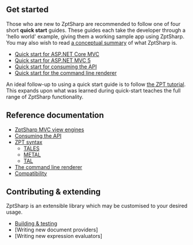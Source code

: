 ## Get started
Those who are new to ZptSharp are recommended to follow one of four short **quick start** guides. These guides each take the developer through a 'hello world' example, giving them a working sample app using ZptSharp. You may also wish to read [a conceptual summary] of what ZptSharp is.

* [Quick start for ASP.NET Core MVC]
* [Quick start for ASP.NET MVC 5]
* [Quick start for consuming the API]
* [Quick start for the command line renderer]

An ideal follow-up to using a quick start guide is to follow [the ZPT tutorial]. This expands upon what was learned during quick-start teaches the full range of ZptSharp functionality.

[a conceptual summary]: WhatIsZptSharp.md
[Quick start for ASP.NET MVC 5]: QuickStart/Mvc5.md
[Quick start for ASP.NET Core MVC]: QuickStart/MvcCore.md
[Quick start for the command line renderer]: QuickStart/CliApp.md
[Quick start for consuming the API]: QuickStart/ConsumingTheApi.md
[the ZPT tutorial]: ZptTutorial/index.md

## Reference documentation
* [ZptSharp MVC view engines]
* [Consuming the API]
* [ZPT syntax]
    * [TALES]
    * [METAL]
    * [TAL]
* [The command line renderer]
* [Compatibility]

[ZptSharp MVC view engines]: ViewEngines.md
[Consuming the API]: ApiReference.md
[ZPT syntax]: ZPTReference/index.md
[TALES]: ZPTReference/Tales/index.md
[METAL]: ZPTReference/Metal/index.md
[TAL]: ZPTReference/Tal/index.md
[The command line renderer]: CliRenderer.md
[Compatibility]: Compatibility.md

## Contributing & extending
ZptSharp is an extensible library which may be customised to your desired usage.

* [Building & testing]
* [Writing new document providers]
* [Writing new expression evaluators]

[Building & testing]: BuildAndTest.md